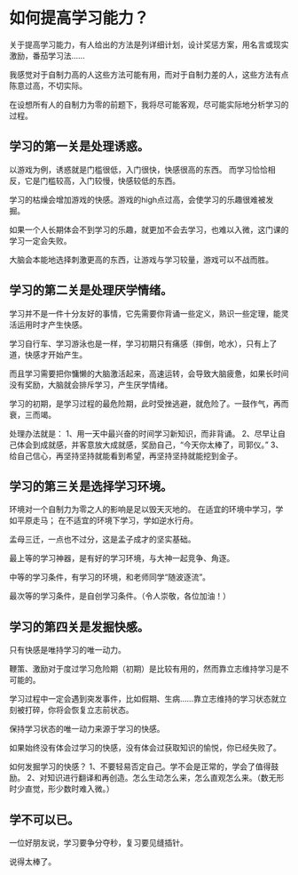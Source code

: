 # 如何提高学习能力？

关于提高学习能力，有人给出的方法是列详细计划，设计奖惩方案，用名言或现实激励，番茄学习法……

我感觉对于自制力高的人这些方法可能有用，而对于自制力差的人，这些方法有点陈意过高，不切实际。

在设想所有人的自制力为零的前题下，我将尽可能客观，尽可能实际地分析学习的过程。

## 学习的第一关是处理诱惑。

以游戏为例，诱惑就是门槛很低，入门很快，快感很高的东西。 而学习恰恰相反，它是门槛较高，入门较慢，快感较低的东西。

学习的枯燥会增加游戏的快感。游戏的high点过高，会使学习的乐趣很难被发掘。

如果一个人长期体会不到学习的乐趣，就更加不会去学习，也难以入微，这门课的学习一定会失败。

大脑会本能地选择刺激更高的东西，让游戏与学习较量，游戏可以不战而胜。

## 学习的第二关是处理厌学情绪。

学习并不是一件十分友好的事情，它先需要你背诵一些定义，熟识一些定理，能灵活运用时才产生快感。

学习自行车、学习游泳也是一样，学习初期只有痛感（摔倒，呛水），只有上了道，快感才开始产生。

而且学习需要把你慵懒的大脑激活起来，高速运转，会导致大脑疲惫，如果长时间没有奖励，大脑就会排斥学习，产生厌学情绪。

学习的初期，是学习过程的最危险期，此时受挫逃避，就危险了。一鼓作气，再而衰，三而竭。

处理办法就是： 1、用一天中最兴奋的时间学习新知识，而非背诵。 2、尽早让自己体会到成就感，并客意放大成就感，奖励自己，“今天你太棒了，司郭仪。” 3、给自己信心，再坚持坚持就能看到希望，再坚持坚持就能挖到金子。

## 学习的第三关是选择学习环境。

环境对一个自制力为零之人的影响是足以毁天灭地的。 在适宜的环境中学习，学如平原走马； 在不适宜的环境下学习，学如逆水行舟。

孟母三迁，一点也不过分，这是孟子成才的坚实基础。

最上等的学习神器，是有好的学习环境，与大神一起竞争、角逐。

中等的学习条件，有学习的环境，和老师同学“随波逐流”。

最次等的学习条件，是自创学习条件。（令人崇敬，各位加油！）

## 学习的第四关是发掘快感。

只有快感是唯持学习的唯一动力。

鞭策、激励对于度过学习危险期（初期）是比较有用的，然而靠立志维持学习是不可能的。

学习过程中一定会遇到突发事件，比如假期、生病……靠立志维持的学习状态就立刻被打碎，你将会恢复立志前状态。

保持学习状态的唯一动力来源于学习的快感。

如果始终没有体会过学习的快感，没有体会过获取知识的愉悦，你已经失败了。

如何发掘学习的快感？ 1、不要轻易否定自己。学不会是正常的，学会了值得鼓励。 2、对知识进行翻译和再创造。怎么生动怎么来，怎么直观怎么来。（数无形时少直觉，形少数时难入微。）

## 学不可以已。

一位好朋友说，学习要争分夺秒，复习要见缝插针。

说得太棒了。